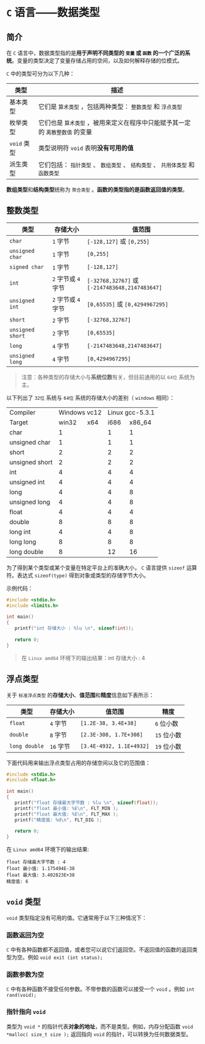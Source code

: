 # `C` 语言——数据类型

## 简介

在 `C` 语言中，数据类型指的是**用于声明不同类型的 `变量` 或 `函数` 的一个广泛的系统**。变量的类型决定了变量存储占用的空间，以及如何解释存储的位模式。

`C` 中的类型可分为以下几种：

|类型|描述|
|-----|-----|
|基本类型|它们是 `算术类型` ，包括两种类型： `整数类型` 和 `浮点类型` |
|枚举类型|它们也是 `算术类型` ，被用来定义在程序中只能赋予其一定的 `离散整数值` 的变量|
| `void` 类型|类型说明符 `void` 表明**没有可用的值**|
|派生类型|它们包括： `指针类型` 、 `数组类型` 、 `结构类型` 、 `共用体类型` 和 `函数类型` |

**数组类型**和**结构类型**统称为 `聚合类型` 。**函数的类型指的是函数返回值的类型**。

## 整数类型

|类型|存储大小|值范围|
|-----|-----|-----|
| `char` | `1` 字节| `[-128,127]` 或 `[0,255]` |
| `unsigned char` | `1` 字节| `[0,255]` |
| `signed char` | `1` 字节| `[-128,127]` |
| `int` | `2` 字节或 `4` 字节| `[-32768,32767]` 或 `[-2147483648,2147483647]` |
| `unsigned int` | `2` 字节或 `4` 字节| `[0,65535]` 或 `[0,4294967295]` |
| `short` | `2` 字节| `[-32768,32767]` |
| `unsigned short` | `2` 字节| `[0,65535]` |
| `long` | `4` 字节| `[-2147483648,2147483647]` |
| `unsigned long` | `4` 字节| `[0,4294967295]` |

> 注意：各种类型的存储大小与**系统位数**有关，但目前通用的以 `64位` 系统为主。

以下列出了 `32位` 系统与 `64位` 系统的存储大小的差别（ `windows` 相同）：

<table>
<tr>
<td>Compiler</td><td colspan="2">Windows vc12</td><td colspan="2">Linux gcc-5.3.1</td>
</tr>
<tr>
<td>Target</td><td>win32</td><td>x64</td><td>i686</td><td>x86_64</td>
</tr>
<tr>
<td>char</td><td>1</td><td> </td><td>1</td><td>1</td>
</tr>
<tr>
<td>unsigned char</td><td>1</td><td> </td><td>1</td><td>1</td>
</tr>
<tr>
<td>short</td><td>2</td><td> </td><td>2</td><td>2</td>
</tr>
<tr>
<td>unsigned short</td><td>2</td><td> </td><td>2</td><td>2</td>
</tr>
<tr>
<td>int</td><td>4</td><td> </td><td>4</td><td>4</td>
</tr>
<tr>
<td>unsigned int</td><td>4</td><td> </td><td>4</td><td>4</td>
</tr>
<tr>
<td>long</td><td>4</td><td> </td><td>4</td><td>8</td>
</tr>
<tr>
<td>unsigned long</td><td>4</td><td> </td><td>4</td><td>8</td>
</tr>
<tr>
<td>float</td><td>4</td><td> </td><td>4</td><td>4</td>
</tr>
<tr>
<td>double</td><td>8</td><td> </td><td>8</td><td>8</td>
</tr>
<tr>
<td>long int</td><td>4</td><td> </td><td>4</td><td>8</td>
</tr>
<tr>
<td>long long</td><td>8</td><td> </td><td>8</td><td>8</td>
</tr>
<tr>
<td>long double</td><td>8</td><td> </td><td>12</td><td>16</td>
</tr>
</table>

为了得到某个类型或某个变量在特定平台上的准确大小， `C` 语言提供 `sizeof` 运算符。表达式 `sizeof(type)` 得到对象或类型的存储字节大小。

示例代码：

```c
#include <stdio.h>
#include <limits.h>
 
int main()
{
   printf("int 存储大小 : %lu \n", sizeof(int));
   
   return 0;
}
```

> 在 `Linux amd64` 环境下的输出结果：int 存储大小 : 4

## 浮点类型

关于 `标准浮点类型` 的**存储大小**、**值范围**和**精度**信息如下表所示：

|类型|存储大小|值范围|精度|
|-----|-----|-----|-----|
| `float` | `4` 字节| `[1.2E-38, 3.4E+38]` | `6` 位小数|
| `double` | `8` 字节| `[2.3E-308, 1.7E+308]` | `15` 位小数|
| `long double` | `16` 字节| `[3.4E-4932, 1.1E+4932]` | `19` 位小数|

下面代码用来输出浮点类型占用的存储空间以及它的范围值：

```c
#include <stdio.h>
#include <float.h>
 
int main()
{
   printf("float 存储最大字节数 : %lu \n", sizeof(float));
   printf("float 最小值: %E\n", FLT_MIN );
   printf("float 最大值: %E\n", FLT_MAX );
   printf("精度值: %d\n", FLT_DIG );
   
   return 0;
}
```

在 `Linux amd64` 环境下的输出结果:

```
float 存储最大字节数 : 4 
float 最小值: 1.175494E-38
float 最大值: 3.402823E+38
精度值: 6
```

## `void` 类型

`void` 类型指定没有可用的值。它通常用于以下三种情况下：

### 函数返回为空

`C` 中有各种函数都不返回值，或者您可以说它们返回空。不返回值的函数的返回类型为空。例如 `void exit (int status); `

### 函数参数为空

`C` 中有各种函数不接受任何参数。不带参数的函数可以接受一个 `void` 。例如 `int rand(void); `

### 指针指向 `void`

类型为 `void *` 的指针代表**对象的地址**，而不是类型。例如，内存分配函数 `void *malloc( size_t size );` 返回指向 `void` 的指针，可以转换为任何数据类型。
